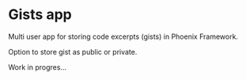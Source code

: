 # Gists app

Multi user app for storing code excerpts (gists) in Phoenix Framework.

Option to store gist as public or private.

Work in progres...
